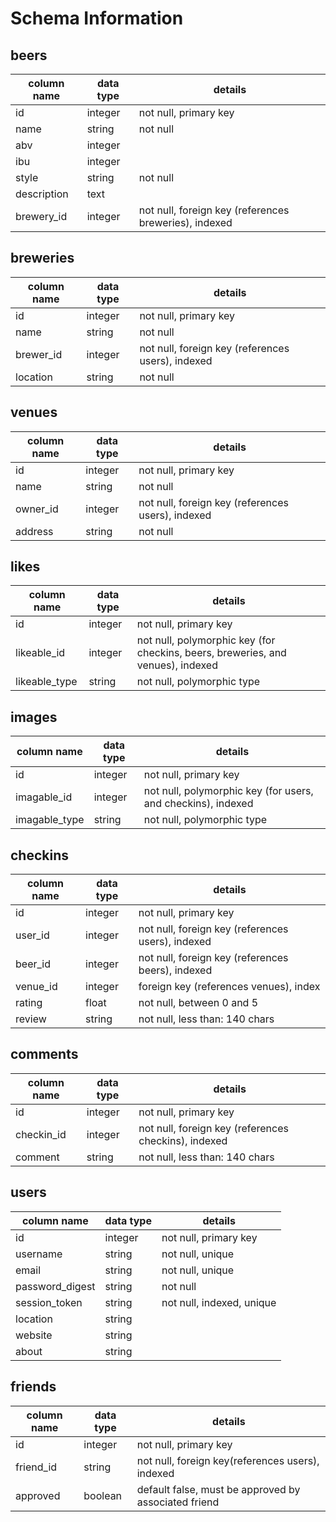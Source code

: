 # Schema Information

## beers
column name | data type | details
------------|-----------|-----------------------
id          | integer   | not null, primary key
name        | string    | not null
abv         | integer   |
ibu         | integer   |
style       | string    | not null
description | text      |
brewery_id  | integer   | not null, foreign key (references breweries), indexed

## breweries
column name | data type | details
------------|-----------|-----------------------
id          | integer   | not null, primary key
name        | string    | not null
brewer_id   | integer   | not null, foreign key (references users), indexed
location    | string    | not null

## venues
column name | data type | details
------------|-----------|-----------------------
id          | integer   | not null, primary key
name        | string    | not null
owner_id    | integer   | not null, foreign key (references users), indexed
address     | string    | not null

## likes
column name   | data type | details
--------------|-----------|-----------------------
id            | integer   | not null, primary key
likeable_id   | integer   | not null, polymorphic key (for checkins, beers, breweries, and venues), indexed
likeable_type | string    | not null, polymorphic type

## images
column name   | data type | details
--------------|-----------|-----------------------
id            | integer   | not null, primary key
imagable_id   | integer   | not null, polymorphic key (for users, and checkins), indexed
imagable_type | string    | not null, polymorphic type

## checkins
column name   | data type | details
--------------|-----------|-----------------------
id            | integer   | not null, primary key
user_id       | integer   | not null, foreign key (references users), indexed
beer_id       | integer   | not null, foreign key (references beers), indexed
venue_id      | integer   | foreign key (references venues), index
rating        | float     | not null, between 0 and 5
review        | string    | not null, less than: 140 chars

## comments
column name   | data type | details
--------------|-----------|-----------------------
id            | integer   | not null, primary key
checkin_id    | integer   | not null, foreign key (references checkins), indexed
comment       | string    | not null, less than: 140 chars

## users
column name     | data type | details
----------------|-----------|-----------------------
id              | integer   | not null, primary key
username        | string    | not null, unique
email           | string    | not null, unique
password_digest | string    | not null
session_token   | string    | not null, indexed, unique
location        | string    |
website         | string    |
about           | string    |    

## friends
column name | data type | details
------------|-----------|-----------------------
id          | integer   | not null, primary key
friend_id   | string    | not null, foreign key(references users), indexed
approved    | boolean   | default false, must be approved by associated friend

